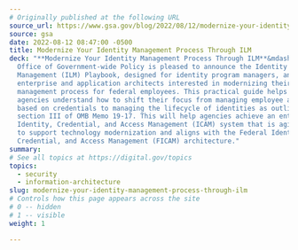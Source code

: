 ```yaml
---
# Originally published at the following URL
source_url: https://www.gsa.gov/blog/2022/08/12/modernize-your-identity-management-process-through-ilm
source: gsa
date: 2022-08-12 08:47:00 -0500
title: Modernize Your Identity Management Process Through ILM
deck: "**Modernize Your Identity Management Process Through ILM**&mdash;GSA’s
  Office of Government-wide Policy is pleased to announce the Identity Lifecycle
  Management (ILM) Playbook, designed for identity program managers, and
  enterprise and application architects interested in modernizing their identity
  management process for federal employees. This practical guide helps federal
  agencies understand how to shift their focus from managing employee access
  based on credentials to managing the lifecycle of identities as outlined in
  section III of OMB Memo 19-17. This will help agencies achieve an enterprise
  Identity, Credential, and Access Management (ICAM) system that is agile enough
  to support technology modernization and aligns with the Federal Identity,
  Credential, and Access Management (FICAM) architecture."
summary: 
# See all topics at https://digital.gov/topics
topics:
  - security
  - information-architecture
slug: modernize-your-identity-management-process-through-ilm
# Controls how this page appears across the site
# 0 -- hidden
# 1 -- visible
weight: 1

---
```

